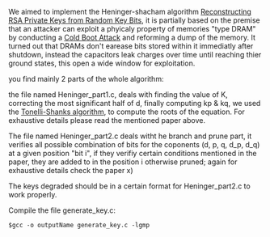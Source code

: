 We aimed to implement the Heninger-shacham algorithm [Reconstructing RSA Private Keys from Random Key Bits](https://link.springer.com/chapter/10.1007/978-3-642-03356-8_1), it is partially based on the premise that an attacker can exploit a phyicaly property of memories "type DRAM" by conducting a [Cold Boot Attack](https://citp.princeton.edu/our-work/memory/) and reforming a dump of the memory.
It turned out that DRAMs don't earease bits stored within it immediatly after shutdown, instead the capacitors leak charges over time until reaching thier ground states, this open a wide window for exploitation.

you find mainly 2 parts of the whole algorithm:

the file named Heninger_part1.c, deals with finding the value of K, correcting the most significant half of d, finally computing kp & kq, we used the [Tonelli-Shanks algorithm](https://en.wikipedia.org/wiki/Tonelli%E2%80%93Shanks_algorithm), to compute the roots of the equation.
For exhaustive details please read the mentioned paper above.

The file named  Heninger_part2.c deals witht he branch and prune part, it verifies all possible combination of bits for the coponents (d, p, q, d_p, d_q) at a given position "bit i", if they verifiy certain conditions mentioned in the paper, they are added to in the position i otherwise pruned; again for exhaustive details check the paper x)

The keys degraded should be in a certain format for Heninger_part2.c to work properly.

Compile the file generate_key.c:

`$gcc -o outputName generate_key.c -lgmp`








